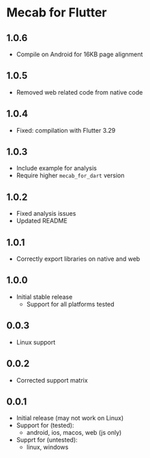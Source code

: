 # Mecab for Flutter

## 1.0.6

* Compile on Android for 16KB page alignment

## 1.0.5

* Removed web related code from native code

## 1.0.4

* Fixed: compilation with Flutter 3.29

## 1.0.3

* Include example for analysis
* Require higher `mecab_for_dart` version

## 1.0.2

* Fixed analysis issues
* Updated README

## 1.0.1

* Correctly export libraries on native and web

## 1.0.0

* Initial stable release
  * Support for all platforms tested

## 0.0.3

* Linux support

## 0.0.2

* Corrected support matrix

## 0.0.1

* Initial release (may not work on Linux)
* Support for (tested):
  * android, ios, macos, web (js only)
* Supprt for (untested):
  * linux, windows
